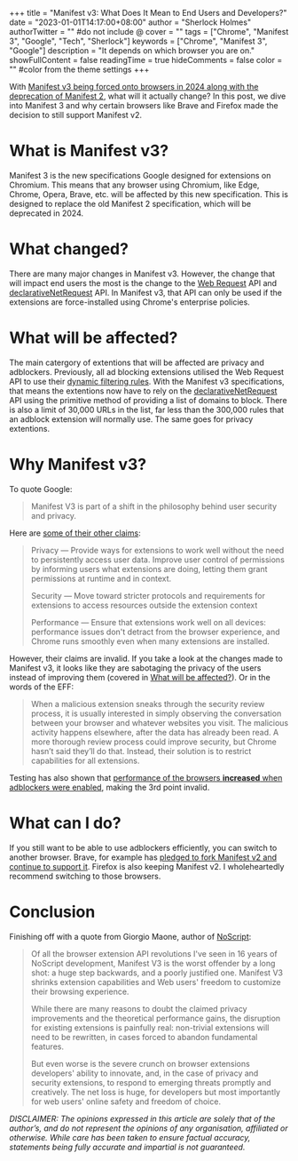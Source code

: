 +++
title = "Manifest v3: What Does It Mean to End Users and Developers?"
date = "2023-01-01T14:17:00+08:00"
author = "Sherlock Holmes"
authorTwitter = "" #do not include @
cover = ""
tags = ["Chrome", "Manifest 3", "Google", "Tech", "Sherlock"]
keywords = ["Chrome", "Manifest 3", "Google"]
description = "It depends on which browser you are on."
showFullContent = false
readingTime = true
hideComments = false
color = "" #color from the theme settings
+++

With [Manifest v3 being forced onto browsers in 2024 along with the deprecation of Manifest 2](https://developer.chrome.com/docs/extensions/mv3/intro/), what will it actually change?  In this post, we dive into Manifest 3 and why certain browsers like Brave and Firefox made the decision to still support Manifest v2.

# What is Manifest v3?

Manifest 3 is the new specifications Google designed for extensions on Chromium.  This means that any browser using Chromium, like Edge, Chrome, Opera, Brave, etc. will be affected by this new specification.  This is designed to replace the old Manifest 2 specification, which will be deprecated in 2024.

# What changed?

There are many major changes in Manifest v3.  However, the change that will impact end users the most is the change to the [Web Request](https://developer.chrome.com/docs/extensions/reference/webRequest/) API and [declarativeNetRequest](https://developer.chrome.com/docs/extensions/reference/declarativeNetRequest/) API.  In Manifest v3, that API can only be used if the extensions are force-installed using Chrome's enterprise policies.

# What will be affected?

The main catergory of extentions that will be affected are privacy and adblockers.  Previously, all ad blocking extensions utilised the Web Request API to use their [dynamic filtering rules](https://github.com/uBlockOrigin/uBlock-issues/issues/338).  With the Manifest v3 specifications,  that means the extentions now have to rely on the [declarativeNetRequest](https://developer.chrome.com/docs/extensions/reference/declarativeNetRequest/) API using the primitive method of providing a list of domains to block.  There is also a limit of 30,000 URLs in the list, far less than the 300,000 rules that an adblock extension will normally use.  The same goes for privacy extentions.

# Why Manifest v3?

To quote Google:

> Manifest V3 is part of a shift in the philosophy behind user security and privacy.

Here are [some of their other claims](https://developer.chrome.com/docs/extensions/mv3/intro/platform-vision/):

> Privacy — Provide ways for extensions to work well without the need to persistently access user data. Improve user control of permissions by informing users what extensions are doing, letting them grant permissions at runtime and in context.
>
> Security — Move toward stricter protocols and requirements for extensions to access resources outside the extension context
>
> Performance — Ensure that extensions work well on all devices: performance issues don't detract from the browser experience, and Chrome runs smoothly even when many extensions are installed.

However, their claims are invalid.  If you take a look at the changes made to Manifest v3, it looks like they are sabotaging the privacy of the users instead of improving them (covered in [What will be affected?](#what-will-be-affected)).  Or in the words of the EFF:

>When a malicious extension sneaks through the security review process, it is usually interested in simply observing the conversation between your browser and whatever websites you visit. The malicious activity happens elsewhere, after the data has already been read. A more thorough review process could improve security, but Chrome hasn’t said they’ll do that. Instead, their solution is to restrict capabilities for all extensions.

Testing has also shown that [performance of the browsers **increased** when adblockers were enabled](ttps://kevin.borgolte.me/files/pdf/www2020-privacy-extensions.pdf ), making the 3rd point invalid.

# What can I do?

If you still want to be able to use adblockers efficiently, you can switch to another browser.  Brave, for example has [pledged to fork Manifest v2 and continue to support it](https://github.com/brave/brave-browser/issues/20059).  Firefox is also keeping Manifest v2.  I wholeheartedly recommend switching to those browsers.

# Conclusion

Finishing off with a quote from Giorgio Maone, author of [NoScript](https://noscript.net/):

> Of all the browser extension API revolutions I've seen in 16 years of NoScript development, Manifest V3 is the worst offender by a long shot: a huge step backwards, and a poorly justified one. Manifest V3 shrinks extension capabilities and Web users' freedom to customize their browsing experience.
> 
> While there are many reasons to doubt the claimed privacy improvements and the theoretical performance gains, the disruption for existing extensions is painfully real: non-trivial extensions will need to be rewritten, in cases forced to abandon fundamental features.
> 
> But even worse is the severe crunch on browser extensions developers' ability to innovate, and, in the case of privacy and security extensions, to respond to emerging threats promptly and creatively. The net loss is huge, for developers but most importantly for web users' online safety and freedom of choice.


*DISCLAIMER: The opinions expressed in this article are solely that of the author’s, and do not represent the opinions of any organisation, affiliated or otherwise. While care has been taken to ensure factual accuracy, statements being fully accurate and impartial is not guaranteed.*